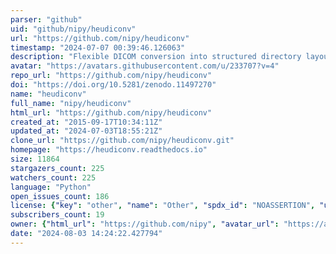 ```yaml
---
parser: "github"
uid: "github/nipy/heudiconv"
url: "https://github.com/nipy/heudiconv"
timestamp: "2024-07-07 00:39:46.126063"
description: "Flexible DICOM conversion into structured directory layouts"
avatar: "https://avatars.githubusercontent.com/u/233707?v=4"
repo_url: "https://github.com/nipy/heudiconv"
doi: "https://doi.org/10.5281/zenodo.11497270"
name: "heudiconv"
full_name: "nipy/heudiconv"
html_url: "https://github.com/nipy/heudiconv"
created_at: "2015-09-17T10:34:11Z"
updated_at: "2024-07-03T18:55:21Z"
clone_url: "https://github.com/nipy/heudiconv.git"
homepage: "https://heudiconv.readthedocs.io"
size: 11864
stargazers_count: 225
watchers_count: 225
language: "Python"
open_issues_count: 186
license: {"key": "other", "name": "Other", "spdx_id": "NOASSERTION", "url": null, "node_id": "MDc6TGljZW5zZTA="}
subscribers_count: 19
owner: {"html_url": "https://github.com/nipy", "avatar_url": "https://avatars.githubusercontent.com/u/233707?v=4", "login": "nipy", "type": "Organization"}
date: "2024-08-03 14:24:22.427794"
---
```

